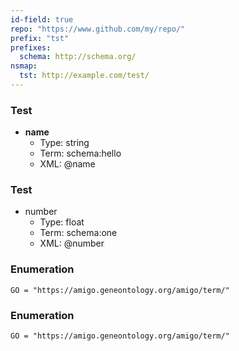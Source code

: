 ```yaml
---
id-field: true
repo: "https://www.github.com/my/repo/"
prefix: "tst"
prefixes:
  schema: http://schema.org/
nsmap:
  tst: http://example.com/test/
---
```


### Test

- __name__
  - Type: string
  - Term: schema:hello
  - XML: @name

### Test

- number
  - Type: float
  - Term: schema:one
  - XML: @number

### Enumeration

```
GO = "https://amigo.geneontology.org/amigo/term/"
```

### Enumeration

```
GO = "https://amigo.geneontology.org/amigo/term/"
```
